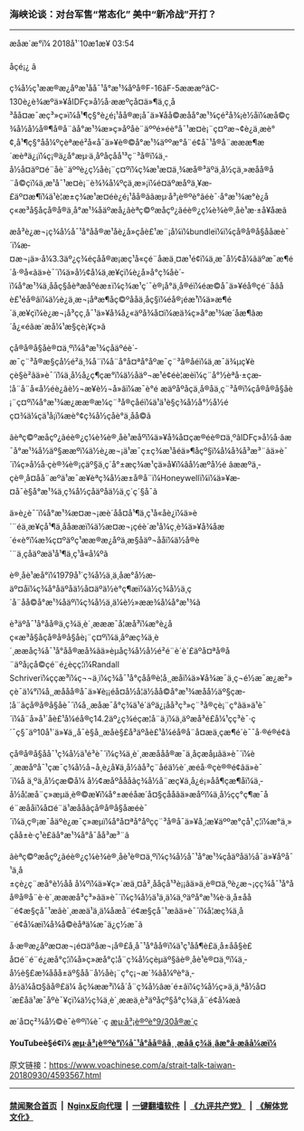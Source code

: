 ### 海峡论谈：对台军售“常态化” 美中“新冷战”开打？
------------------------

<div class="published">
 <span class="date" title="ä¸­å½æ¶é´">
  <time datetime="2018-10-01T03:54:00+08:00">
   æåæ´æ°ï¼ 2018å¹´10æ1æ¥ 03:54
  </time>
 </span>
</div>
<br/>
<div class="wsw">
 <span class="dateline">
  åçé¡¿ â
 </span>
 <p>
  ç¾å½ç¹ææ®æ¿åºæ¹åå¯¹å°æ¹¾åºå®F-16ãF-5æææºãC-130è¿è¾æºä»¥åIDFç»å½å·ææºçå¤ä»¶ä¸ç¸å³åå¤æ¯æç³»ç»ï¼å¹¶ç§°è¿é¡¹åå®æ¡å¯ä»¥åå©æåå°æ¹¾çé²å¾¡è½åï¼æå©ç¾å½å½å®¶å®å¨ãå°æ¹¾æ»ç»åºåè¨äººé»éè°å¯¹æ­¤è¡¨ç¤ºæ¬¢è¿ä¸æè°¢,å¹¶ç§°åå¼ºçèªæé²å«å¯ä»¥è®©å°æ¹¾äººæ°å¨é¢å¯¹å®å¨æææ¶æ´æèªä¿¡ï¼ç¡®ä¿å°æµ·ä¸åºåçåå¹³ç¨³å®ï¼ä¸­å½å¤äº¤é¨åè¨äººè¿ç½åè¡¨ç¤ºï¼ç¾æ¹æ­¤ä¸¾æå®³äºä¸­å½çä¸»æåå®å¨å©çï¼ä¸­æ¹å¯¹æ­¤è¡¨è¾¾å¼ºçä¸æ»¡ï¼é¤äºæåºä¸¥æ­£äº¤æ¶ï¼ä¹è¦æ±ç¾æ¹æ¤éè¿é¡¹åå®ããæµ·å³¡è®ºè°ãéè¯·å°æ¹¾æ°è¿åç«æ³å§åçå®å®ä¸å°æ¹¾åäºæå¿ãèªç©ºæåçº¿ãéè®¿ç¼è¾è®¸åè¹æ·±å¥åæã
 </p>
 <p>
  æå³è¿æ¬¡ç¾å½å¯¹å°åå®æ¹åè¿å»çåè£¹æ¨¡å¼ï¼bundleï¼ï¼çå®å®å§ååæè¯´ï¼æ­¤æ¬¡ä»·å¼3.3äº¿ç¾éçåå®æ¡æç¹å«çé¨åæä¸¤æ¹é¢ï¼ä¸æ¯å½¢å¼ãäºæ¯æ¶é´å·®å«ãä»è¯´ï¼ä»å½¢å¼ä¸æ¥çï¼è¿å»å°ç¾åè´­ï¼å°æ¹¾ä¸ååç§åèªæåºéæ±ï¼ç¾æ¹ç´¯è®¡å°ä¸å®éï¼éæ©å¯ä»¥éå®çé¨åâåè£¹éå®âï¼ä½è¿ä¸æ¬¡åªæ¶åç©ºååä¸åç§ï¼éå®¡éæ¹ï¼ä»æ¶é´ä¸æ¥çï¼è¿æ¬¡å³ç­ç¸å¯¹ä»¥å¾å¿«äºå¾å¤ï¼æä¾ç»å°æ¹¾æ´åæ¶ãæ´å¿«éãæ´æå¼¹æ§çè¡¥ç»ã
 </p>
 <p>
  çå®å®å§åè®¤ä¸ºï¼å°æ¹¾çåäºéè´­æ¯ç¨³å®æ§çå½é²ä¸¾å¨ï¼å¨å°å¤ªå°åºæ¯ç¨³å®åéï¼ä¸æ¯ä¾µç¥èçè§è²ãä»è¯´ï¼ä¸­å½å¿ç¶çæ°ï¼ä½åäº¬æ¹é¢éè¦æèï¼ç¨å°½èªå·±çæ­¦å¨å¨å«å½éè¿âè½¬æ¥è½¬å»âï¼æ¯è°é æäºåºåçä¸å®åä¸ç¨³å®ï¼çå®å®å§åè¡¨ç¤ºï¼å°æ¹¾æ¿ææ®æ¼ç¨³å®çåéï¼ä¹ä¹è§ç¾å½å°½å½éç¤¾ä¼çä¹å¡ï¼æè°¢ç¾å½çåè°ä¸åå©ã
 </p>
 <p>
  ãèªç©ºæåçº¿ãéè®¿ç¼è¾è®¸åè¹æåºï¼ä»¥å¾å¤çæ®éè®¤ä¸ºâIDFç»å½å·âæ¯å°æ¹¾å½äº§ææºï¼ä½è¿æ¬¡ä¹æ¯ç±ç¾æ¹åéä»¶åçº§ï¼å¼å¾å³æ³¨ãä»è¯´ï¼ç»å½å·çè®¾è®¡çäº§ä¸ç´å°±æç¾æ¹çä»å¥ï¼âå½æºå½é âææºä¸­çè®¸å¤åå¨æºä¹æ¯æ¥èªç¾å½æ±å®å¨ï¼Honeywellï¼ï¼ä»¥æ­¤å¯è§å°æ¹¾ä¸ç¾å½çåäºåä½ä¸ç´ç´§å¯ã
 </p>
 <p>
  ä»è¿è¯´ï¼å°æ¹¾æ­¤æ¬¡æè´­åå¤å¹¶ä¸ç¹å«åè¿ï¼ä»è´¨éä¸æ¥çå¹¶ä¸ååææï¼ä½æ­¤æ¬¡çéè´­æ¹å¼ç¸è¾ä»¥å¾åæ´é«è°ï¼æ¾ç¤ºäºç¹ææ®æ¿åºä¸æ§åäº¬ååï¼ä½å®è´¨ä¸çåäºæä¹å¹¶ä¸ç¹å«å¼ºã
 </p>
 <p>
  è®¸åè¹æå°ï¼1979å¹´ç¾å½ä¸ä¸­åæ°å½æ­äº¤åï¼ç¾å°åäºåä½å¤äºä½è°ç¶æï¼ä½ç¾å½ä¸ç´å¨åå©å°æ¹¾åäºï¼ç¾å½ä¸ä¼è½»ææ¾å¼å°æ¹¾ã
 </p>
 <p>
  è³äºå¯¹å°åå®ä¸ç¾ä¸­è´¸æææ¯å¦æå³ï¼æ°è¿åç«æ³å§åçå®å®å§åè¡¨ç¤ºï¼ä¸åºæç¾ä¸­è´¸ææåç¾å¯¹å°åå®æå¾ãä»èµåç¾å½å½é²é¨è´è´£äºå¤ªå®å¨äºå¡çå©çé¨é¿èçç¦ï¼Randall Schriverï¼ççæ³ï¼ç¬¬ä¸ï¼ç¾å¯¹å°çåå®è¦å¸¸æåï¼ä»¥å¾æ¯ä¸ç¬é½æ¯æ¿æ²»çè¯ä¼°ï¼å¸¸æååå®å¯ä»¥è¡¡éå¤å½å¦ä½åå©å°æ¹¾æåå½äº§çæ­¦å¨ãçå®å®å§åè¯´ï¼å¸¸æåæ¯å°ç¾ä¹é´äºä¿¡åå³ç³»ç¨³å®çè¡¨ç°ãä»ä¹è¯´ï¼å¨å»å¹´åè£¹å¼éå®ç14.2äº¿ç¾éçæ­¦å¨ä¸­ï¼ä¸äºæå³é£å¼¹çç³è¯·ç´¯ç§¯äº10å¹´ä»¥ä¸,å¯è§å¸¸æåè§£å³äºåè£¹å¼éå®å¨å¤æä¸çæ¶é´è¯¯å·®é®é¢ã
 </p>
 <p>
  çå®å®å§åå¯¹ç¾å½ä¹é³è¯´ï¼ç¾ä¸­è´¸ææååå®æ¯ä¸åçæåµãä»è¯´ï¼è´¸ææåºå¯¹çæ¯ç¾å½å¬å¸è¿å¥ä¸­å½ãå³ç¨åéä½è´¸æéå·®ç­è®®é¢ãä»è¯´ï¼å ä¸ºä¸­å½çæ©å¼ å½¢æåºåååãç¾å½å¨æç¥ä¸å¿é¡»åå¶çæ¶åï¼ä¸­å½å¦æå¨ç»æµä¸è®©æ­¥ï¼å°±æé­åæ´å¤§çååãä»æåºï¼ä¸­å½çç°ç¶æ¯åé¨æååï¼å¤é¨ä¹æååãçå®å®å§åæéè¯´ï¼ä¸ç®¡æ¯åäºè¿æ¯ç»æµï¼å°å¤ªå°åºçç¨³å®å¯ä»¥å¸¦æ¥äººæ°çå¹¸ç¦ï¼æ°ä¸»çåå±è·ç¹è£ãå°æ¹¾å°å¯åå³æ³¨ã
 </p>
 <p>
  ãèªç©ºæåçº¿ãéè®¿ç¼è¾è®¸åè¹è®¤ä¸ºï¼ç¾å½å¯¹å°æ¹¾çåäºåä½å¯ä»¥åºå¯¹ä¸­å±çè¿ç¨æå°è½åå å¼ºï¼ä»¥ç»´æä¸¤å²¸ååçå¹³è¡¡ãä»ä¸è®¤ä¸ºè¿æ¬¡çç¾å¯¹å°åå®å®å¨è·è´¸æææå³ç³»ãä»è¯´ï¼ç¾å½ä¹ä¸ä¼ä¸ºäºå°æ¹¾è·ä¸­å±åå¨é¢æ§çå¯¹æãè´¸ææä¹ä¸ä¼åæå¨é¢æ§çå¯¹æãä»è¯´ï¼å¦æç¾ä¸­å¨é¢å¼æï¼å¾å©èåªä¼æ¯ä¿ç½æ¯ã
 </p>
 <p>
  å·æ®æ¿åºæ­¤æ¬¡é¤äºåæ¬¡å®£å¸å¯¹å°åå®ï¼ä¹ç¹åå¶è£ä¸­å±åå§è£å¤é¨é¨é¿æå°ç¦ï¼å»ç»æå°ç¦å¨ç¾å½çèµäº§ãè®¸åè¹è®¤ä¸ºï¼ä¸­å½è§£æ¾ååå±äº§åå¨å½åè¡¨ç°ç¡¬æ´¾ãå¼ºè°ä¸­å½ä¼å¤§ãå®£ä¼ åç¾ææ³ï¼å´å¨ç¾å½âæ´é±âï¼ç¾å½ç»ä¸ä¸ªå½å¤´æ£åä¹æ¯åºè¯¥çï¼ä½ç¾ä¸­è´¸ææä¸è³äºåçº§å°ç¾ä¸­å¨é¢å¼æã
 </p>
 <p>
  æ´å¤ç²¾å½©è¯è®ºï¼è¯·ç
  <a class="wsw__a" href="https://www.voachinese.com/a/4593374.html" target="_blank">
   æµ·å³¡è®ºè°9/30å®æ´ç
  </a>
 </p>
 <div class="wsw__embed">
 </div>
 <p>
  <strong style="font-size: 1em;">
   YouTubeè§é¢ï¼
   <a class="wsw__a" href="https://www.youtube.com/watch?v=teIh46pmfp0" target="_blank">
    æµ·å³¡è®ºè°ï¼å¯¹å°åå®âå¸¸æåâ ç¾ä¸­âæ°å·æâå¼æï¼
   </a>
  </strong>
 </p>
 <p>
 </p>
</div>

原文链接：https://www.voachinese.com/a/strait-talk-taiwan-20180930/4593567.html


------------------------
#### [禁闻聚合首页](https://github.com/gfw-breaker/banned-news/blob/master/README.md) &nbsp;|&nbsp; [Nginx反向代理](https://github.com/gfw-breaker/open-proxy/blob/master/README.md) &nbsp;|&nbsp;  [一键翻墙软件](https://github.com/gfw-breaker/nogfw/blob/master/README.md) &nbsp;|&nbsp; [《九评共产党》](https://github.com/gfw-breaker/9ping.md/blob/master/README.md#九评之一评共产党是什么) &nbsp;|&nbsp; [《解体党文化》](https://github.com/gfw-breaker/jtdwh.md/blob/master/README.md#绪论)